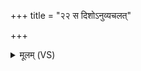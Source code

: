 +++
title = "२२ स दिशोऽनुव्यचलत्"

+++
<details><summary>मूलम् (VS)</summary>

स दिशोऽनु॒व्य᳡चल॒त्।
</details>

